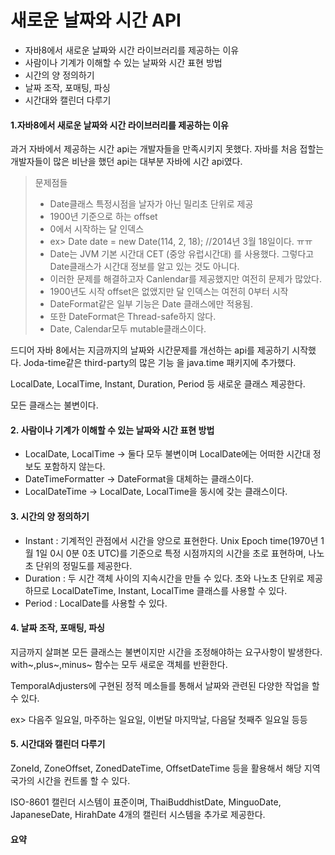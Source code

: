 새로운 날짜와 시간 API
=====
* 자바8에서 새로운 날짜와 시간 라이브러리를 제공하는 이유
* 사람이나 기계가 이해할 수 있는 날짜와 시간 표현 방법
* 시간의 양 정의하기
* 날짜 조작, 포매팅, 파싱
* 시간대와 캘린더 다루기

#### 1.자바8에서 새로운 날짜와 시간 라이브러리를 제공하는 이유
과거 자바에서 제공하는 시간 api는 개발자들을 만족시키지 못했다. 
자바를 처음 접할는 개발자들이 많은 비난을 했던 api는 대부분 자바에 시간 api였다.
> 문제점들 
> * Date클래스 특정시점을 날자가 아닌 밀리초 단위로 제공
> * 1900년 기준으로 하는 offset
> * 0에서 시작하는 달 인덱스
> * ex> Date date = new Date(114, 2, 18); //2014년 3월 18일이다. ㅠㅠ 
> * Date는 JVM 기본 시간대 CET (중앙 유럽시간대) 를 사용했다. 그렇다고 Date클래스가 시간대 정보를 알고 있는 것도 아니다.
> * 이러한 문제를 해결하고자 Canlendar를 제공했지만 여전히 문제가 많았다.
> * 1900년도 시작 offset은 없앴지만 달 인덱스는 여전히 0부터 시작
> * DateFormat같은 일부 기능은 Date 클래스에만 적용됨.
> * 또한 DateFormat은 Thread-safe하지 않다.
> * Date, Calendar모두 mutable클래스이다.

드디어 자바 8에서는 지금까지의 날짜와 시간문제를 개선하는 api를 제공하기 시작했다. Joda-time같은 third-party의 많은 기능
을 java.time 패키지에 추가했다.<br>

LocalDate, LocalTime, Instant, Duration, Period 등 새로운 클래스 제공한다.

모든 클래스는 불변이다.

#### 2. 사람이나 기계가 이해할 수 있는 날짜와 시간 표현 방법
* LocalDate, LocalTime -> 둘다 모두 불변이며 LocalDate에는 어떠한 시간대 정보도 포함하지 않는다.
* DateTimeFormatter -> DateFormat을 대체하는 클래스이다.
* LocalDateTime -> LocalDate, LocalTime을 동시에 갖는 클래스이다.

#### 3. 시간의 양 정의하기
 * Instant : 기계적인 관점에서 시간을 양으로 표현한다. Unix Epoch time(1970년 1월 1일 0시 0분 0초 UTC)를 기준으로 
 특정 시점까지의 시간을 초로 표현하며, 나노초 단위의 정밀도를 제공한다.
 * Duration : 두 시간 객체 사이의 지속시간을 만들 수 있다. 초와 나노초 단위로 제공하므로 LocalDateTime, Instant, LocalTime 클래스를 사용할 수 있다.
 * Period : LocalDate를 사용할 수 있다. 

#### 4. 날짜 조작, 포매팅, 파싱
지금까지 살펴본 모든 클래스는 불변이지만 시간을 조정해야하는 요구사항이 발생한다. 
with~,plus~,minus~ 함수는 모두 새로운 객체를 반환한다.

TemporalAdjusters에 구현된 정적 메소들를 통해서 날짜와 관련된 다양한 작업을 할 수 있다.

ex> 다음주 일요일, 마주하는 일요일, 이번달 마지막날, 다음달 첫째주 일요일 등등


#### 5. 시간대와 캘린더 다루기
ZoneId, ZoneOffset, ZonedDateTime, OffsetDateTime 등을 활용해서 해당 지역 국가의 시간을 컨트롤 할 수 있다.

ISO-8601 캘린더 시스템이 표준이며, ThaiBuddhistDate, MinguoDate, JapaneseDate, HirahDate 4개의 캘린터 시스템을 추가로 제공한다.


#### 요약


